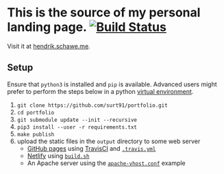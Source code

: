 # This is the source of my personal landing page. [![Build Status](https://travis-ci.org/surt91/portfolio.svg?branch=master)](https://travis-ci.org/surt91/portfolio)

Visit it at [hendrik.schawe.me](https://hendrik.schawe.me).

## Setup

Ensure that `python3` is installed and `pip` is available. Advanced users might prefer to perform the
steps below in a python [virtual environment](https://docs.python.org/3/tutorial/venv.html).

1. `git clone https://github.com/surt91/portfolio.git`
2. `cd portfolio`
3. `git submodule update --init --recursive`
4. `pip3 install --user -r requirements.txt`
5. `make publish`
6. upload the static files in the `output` directory to some web server
    * [GitHub pages](https://pages.github.com/) using [TravisCI](https://travis-ci.org/) and [`.travis.yml`](.travis.yml)
    * [Netlify](https://www.netlify.com/) using [`build.sh`](build.sh)
    * An Apache server using the [`apache-vhost.conf`](apache-vhost.conf) example
